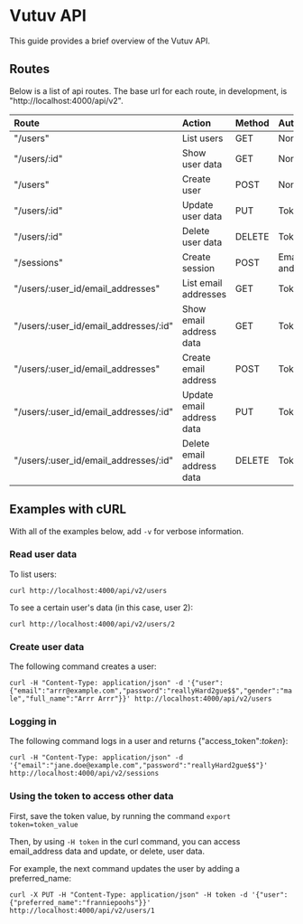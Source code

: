 # Vutuv API

This guide provides a brief overview of the Vutuv API.

## Routes

Below is a list of api routes. The base url for each route, in development, is
"http://localhost:4000/api/v2".

| Route | Action | Method | Authorization |
| :---- | :----- | :----- | :---------- |
| "/users" | List users | GET | None |
| "/users/:id" | Show user data | GET | None |
| "/users" | Create user | POST | None |
| "/users/:id" | Update user data | PUT | Token |
| "/users/:id" | Delete user data | DELETE | Token |
| "/sessions" | Create session | POST | Email address and password |
| "/users/:user_id/email_addresses" | List email addresses | GET | Token |
| "/users/:user_id/email_addresses/:id" | Show email address data | GET | Token |
| "/users/:user_id/email_addresses" | Create email address | POST | Token |
| "/users/:user_id/email_addresses/:id" | Update email address data | PUT | Token |
| "/users/:user_id/email_addresses/:id" | Delete email address data | DELETE | Token |

## Examples with cURL

With all of the examples below, add `-v` for verbose information.

### Read user data

To list users:

`curl http://localhost:4000/api/v2/users`

To see a certain user's data (in this case, user 2):

`curl http://localhost:4000/api/v2/users/2`

### Create user data

The following command creates a user:

`curl -H "Content-Type: application/json" -d '{"user":{"email":"arrr@example.com","password":"reallyHard2gue$$","gender":"male","full_name":"Arrr Arrr"}}' http://localhost:4000/api/v2/users`

### Logging in

The following command logs in a user and returns {"access_token":_token_}:

`curl -H "Content-Type: application/json" -d '{"email":"jane.doe@example.com","password":"reallyHard2gue$$"}' http://localhost:4000/api/v2/sessions`

### Using the token to access other data

First, save the token value, by running the command `export token=token_value`

Then, by using `-H token` in the curl command, you can access email_address data
and update, or delete, user data.

For example, the next command updates the user by adding a preferred_name:

`curl -X PUT -H "Content-Type: application/json" -H token -d '{"user":{"preferred_name":"franniepoohs"}}' http://localhost:4000/api/v2/users/1`

